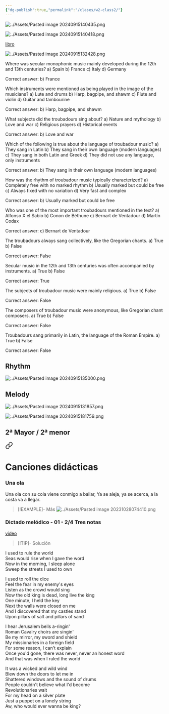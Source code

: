 ```yaml
---
{"dg-publish":true,"permalink":"/clases/w2-class2/"}
---
```



<div class="slide">

![../Assets/Pasted image 20240915140435.png](/img/user/Assets/Pasted%20image%2020240915140435.png)

</div>
<div class="slide">

![../Assets/Pasted image 20240915140418.png](/img/user/Assets/Pasted%20image%2020240915140418.png)

</div>
<div class="slide">

[libro](https://aulamhe.com/mod/scorm/player.php?a=4729&currentorg=3ipunt&scoid=37806)

![../Assets/Pasted image 20240915132428.png](/img/user/Assets/Pasted%20image%2020240915132428.png)

</div>
<div class="slide">

Where was secular monophonic music mainly developed during the 12th and 13th centuries?
a) Spain
b) France
c) Italy
d) Germany

</div>
<div class="slide">

Correct answer: b) France

</div>

<div class="slide">

Which instruments were mentioned as being played in the image of the musicians?
a) Lute and drums
b) Harp, bagpipe, and shawm
c) Flute and violin
d) Guitar and tambourine

</div>
<div class="slide">

Correct answer: b) Harp, bagpipe, and shawm

</div>

<div class="slide">

What subjects did the troubadours sing about?
a) Nature and mythology
b) Love and war
c) Religious prayers
d) Historical events

</div>
<div class="slide">

Correct answer: b) Love and war

</div>

<div class="slide">

Which of the following is true about the language of troubadour music?
a) They sang in Latin
b) They sang in their own language (modern languages)
c) They sang in both Latin and Greek
d) They did not use any language, only instruments

</div>
<div class="slide">

Correct answer: b) They sang in their own language (modern languages)

</div>

<div class="slide">

How was the rhythm of troubadour music typically characterized?
a) Completely free with no marked rhythm
b) Usually marked but could be free
c) Always fixed with no variation
d) Very fast and complex

</div>
<div class="slide">

Correct answer: b) Usually marked but could be free

</div>

<div class="slide">

Who was one of the most important troubadours mentioned in the text?
a) Alfonso X el Sabio
b) Conon de Béthune
c) Bernart de Ventadour
d) Martín Codax

</div>
<div class="slide">

Correct answer: c) Bernart de Ventadour

</div>

<div class="slide">

The troubadours always sang collectively, like the Gregorian chants.
a) True
b) False

</div>
<div class="slide">

Correct answer: False

</div>

<div class="slide">

Secular music in the 12th and 13th centuries was often accompanied by instruments.
a) True
b) False

</div>
<div class="slide">

Correct answer: True

</div>

<div class="slide">

The subjects of troubadour music were mainly religious.
a) True
b) False

</div>
<div class="slide">

Correct answer: False

</div>

<div class="slide">

The composers of troubadour music were anonymous, like Gregorian chant composers.
a) True
b) False

</div>
<div class="slide">

Correct answer: False

</div>

<div class="slide">

Troubadours sang primarily in Latin, the language of the Roman Empire.
a) True
b) False

</div>
<div class="slide">

Correct answer: False

</div>
<div class="slide">

## Rhythm

![../Assets/Pasted image 20240915135000.png](/img/user/Assets/Pasted%20image%2020240915135000.png)

</div>
<div class="slide">

## Melody

![../Assets/Pasted image 20240915131857.png](/img/user/Assets/Pasted%20image%2020240915131857.png)

</div>
<div class="slide">

![../Assets/Pasted image 20240915181759.png](/img/user/Assets/Pasted%20image%2020240915181759.png)

</div>
<div class="slide">

## 2ª Mayor / 2ª menor


<div class="transclusion internal-embed is-loaded"><a class="markdown-embed-link" href="/recursos/canciones-didacticas/#una-ola" aria-label="Open link"><svg xmlns="http://www.w3.org/2000/svg" width="24" height="24" viewBox="0 0 24 24" fill="none" stroke="currentColor" stroke-width="2" stroke-linecap="round" stroke-linejoin="round" class="svg-icon lucide-link"><path d="M10 13a5 5 0 0 0 7.54.54l3-3a5 5 0 0 0-7.07-7.07l-1.72 1.71"></path><path d="M14 11a5 5 0 0 0-7.54-.54l-3 3a5 5 0 0 0 7.07 7.07l1.71-1.71"></path></svg></a><div class="markdown-embed">

<div class="markdown-embed-title">

# Canciones didácticas

</div>


### Una ola

Una ola con su cola viene conmigo a bailar,
Ya se aleja, ya se acerca, a la costa va a llegar.

>[!EXAMPLE]- Más
>![../Assets/Pasted image 20231028074410.png](/img/user/Assets/Pasted%20image%2020231028074410.png)


</div></div>


</div>
<div class="slide">

### Dictado melódico - 01 - 2/4 Tres notas

[vídeo](https://drive.google.com/file/d/1DNvMRz9zbRcJqlV90dMMeLa1plzgtWR4/view)

> [!TIP]- Solución
> <div id="paper"></div>
> <script> document.addEventListener("DOMContentLoaded", function() { window.ABCJS.renderAbc("paper", `X: 1\nT: Dictado Melódico\nM: 2/4\nL: 1/4\nK: C\nC D|E2|D E |D2|E E|D D|C2 | C2 |]\n`); }); </script>

</div>
<div class="slide">

I used to rule the world  
Seas would rise when I gave the word  
Now in the morning, I sleep alone  
Sweep the streets I used to own

</div>
<div class="slide">

I used to roll the dice  
Feel the fear in my enemy's eyes  
Listen as the crowd would sing  
Now the old king is dead, long live the king  
One minute, I held the key  
Next the walls were closed on me  
And I discovered that my castles stand  
Upon pillars of salt and pillars of sand

</div>
<div class="slide">

I hear Jerusalem bells a-ringin'  
Roman Cavalry choirs are singin'  
Be my mirror, my sword and shield  
My missionaries in a foreign field  
For some reason, I can't explain  
Once you'd gone, there was never, never an honest word  
And that was when I ruled the world

</div>
<div class="slide">

It was a wicked and wild wind  
Blew down the doors to let me in  
Shattered windows and the sound of drums  
People couldn't believe what I'd become  
Revolutionaries wait  
For my head on a silver plate  
Just a puppet on a lonely string  
Aw, who would ever wanna be king?

</div>